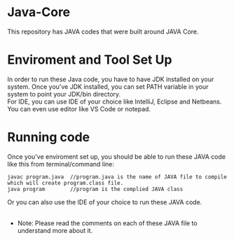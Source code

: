 # Java-Core
This repository has JAVA codes that were built around JAVA Core. 
# Enviroment and Tool Set Up
In order to run these Java code, you have to have JDK installed on your system. Once you've JDK installed, you can set PATH variable in your system to point your JDK/bin directory.<br/>
For IDE, you can use IDE of your choice like IntelliJ, Eclipse and Netbeans. You can even use editor like VS Code or notepad. 
# Running code
Once you've enviroment set up, you should be able to run these JAVA code like this from terminal/command line:
```
javac program.java  //program.java is the name of JAVA file to compile which will create program.class file.
java program        //program is the complied JAVA class
```
Or you can also use the IDE of your choice to run these JAVA code. 
<br/>
<br />
* Note: Please read the comments on each of these JAVA file to understand more about it.
